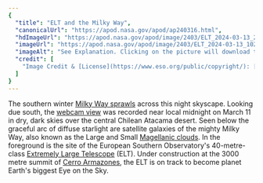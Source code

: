 ```yaml
---
{
  "title": "ELT and the Milky Way",
  "canonicalUrl": "https://apod.nasa.gov/apod/ap240316.html",
  "hdImageUrl": "https://apod.nasa.gov/apod/image/2403/ELT_2024-03-13_2048.jpg",
  "imageUrl": "https://apod.nasa.gov/apod/image/2403/ELT_2024-03-13_1024.jpg",
  "imageAlt": "See Explanation. Clicking on the picture will download the highest resolution version available.",
  "credit": [
    "Image Credit & [License](https://www.eso.org/public/copyright/): [European Southern Observatory](https://www.eso.org/public/) - Courtesy: Jens Scheidtmann"
  ]
}
---
```


The southern winter [Milky Way sprawls](https://exoplanets.nasa.gov/milky-way-overlay/) across this night skyscape. Looking due south, the [webcam view](https://elt.eso.org/about/webcams/) was recorded near local midnight on March 11 in dry, dark skies over the central Chilean Atacama desert. Seen below the graceful arc of diffuse starlight are satellite galaxies of the mighty Milky Way, also known as the Large and Small [Magellanic clouds](https://apod.nasa.gov/apod/ap230211.html). In the foreground is the site of the European Southern Observatory's 40-metre-class [Extremely Large Telescope](https://elt.eso.org/) (ELT). Under construction at the 3000 metre summit of [Cerro Armazones](https://elt.eso.org/about/location/), the ELT is on track to become planet Earth's biggest Eye on the Sky.
